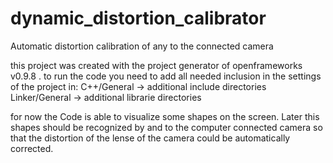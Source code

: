 # dynamic_distortion_calibrator
Automatic distortion calibration of any to the connected camera

this project was created with the project generator of openframeworks v0.9.8 . to run the code you need to add all needed inclusion in the settings of the project in: C++/General -> additional include directories Linker/General -> additional librarie directories

for now the Code is able to visualize some shapes on the screen. Later this shapes should be recognized by and to the computer connected camera so that the distortion of the lense of the camera could be automatically corrected.

